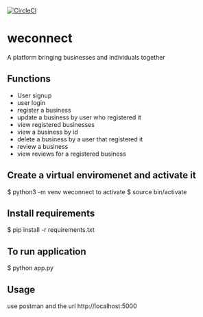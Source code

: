 [![CircleCI](https://circleci.com/gh/peterwade153/weconnect.svg?style=svg)](https://circleci.com/gh/peterwade153/weconnect)
# weconnect
A platform bringing businesses and individuals together

## Functions
 - User signup
 - user login
 - register a business
 - update a business by user who registered it
 - view registered businesses
 - view a business by id
 - delete a business by a user that registered it
 - review a business
 - view reviews for a registered business
## Create a virtual enviromenet and activate it
$ python3 -m venv weconnect
to activate
$ source bin/activate
## Install requirements
$ pip install -r requirements.txt

## To run application
$ python app.py
## Usage
use postman and the url http://localhost:5000
